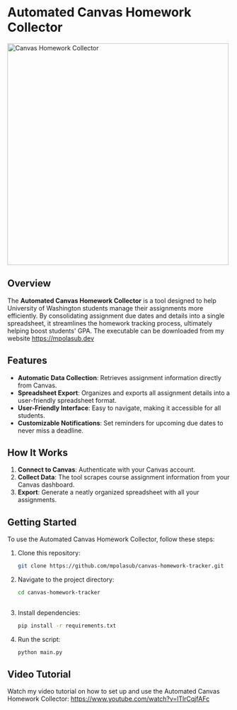 # Automated Canvas Homework Collector  

<img src="https://github.com/user-attachments/assets/1064d4cd-4527-4e3a-8fbb-cb20a137ee11" alt="Canvas Homework Collector" width="500">


## Overview  

The **Automated Canvas Homework Collector** is a tool designed to help University of Washington students manage their assignments more efficiently. By consolidating assignment due dates and details into a single spreadsheet, it streamlines the homework tracking process, ultimately helping boost students' GPA. The executable can be downloaded from my website https://mpolasub.dev 

## Features  

- **Automatic Data Collection**: Retrieves assignment information directly from Canvas.  
- **Spreadsheet Export**: Organizes and exports all assignment details into a user-friendly spreadsheet format.  
- **User-Friendly Interface**: Easy to navigate, making it accessible for all students.  
- **Customizable Notifications**: Set reminders for upcoming due dates to never miss a deadline.  

## How It Works  

1. **Connect to Canvas**: Authenticate with your Canvas account.  
2. **Collect Data**: The tool scrapes course assignment information from your Canvas dashboard.  
3. **Export**: Generate a neatly organized spreadsheet with all your assignments.  

## Getting Started  

To use the Automated Canvas Homework Collector, follow these steps:  

1. Clone this repository:  
   ```bash  
   git clone https://github.com/mpolasub/canvas-homework-tracker.git

2. Navigate to the project directory:
   ```bash
   cd canvas-homework-tracker
  
3. Install dependencies:
   ```bash
   pip install -r requirements.txt

4. Run the script:
   ```bash
   python main.py


## Video Tutorial

Watch my video tutorial on how to set up and use the Automated Canvas Homework Collector:
https://www.youtube.com/watch?v=lTlrCqjfAFc
